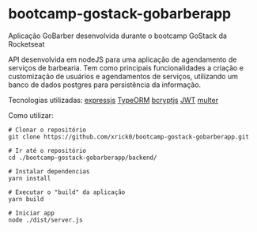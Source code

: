 # bootcamp-gostack-gobarberapp
Aplicação GoBarber desenvolvida durante o bootcamp GoStack da Rocketseat

API desenvolvida em nodeJS para uma aplicação de agendamento de serviços de barbearia.
Tem como principais funcionalidades a criação e customização de usuários e agendamentos de serviços, utilizando 
um banco de dados postgres para persistência da informação.

Tecnologias utilizadas:
[expressjs](https://expressjs.com)
[TypeORM](https://typeorm.io)
[bcryptjs](https://www.npmjs.com/package/bcryptjs)
[JWT](https://jwt.io/)
[multer](https://github.com/expressjs/multer)

Como utilizar:
```
# Clonar o repositório
git clone https://github.com/xrick0/bootcamp-gostack-gobarberapp.git

# Ir até o repositório
cd ./bootcamp-gostack-gobarberapp/backend/

# Instalar dependencias
yarn install

# Executar o "build" da aplicação
yarn build

# Iniciar app
node ./dist/server.js

```
